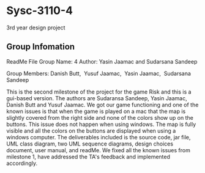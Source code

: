 # Sysc-3110-4
3rd year design project


## Group Infomation
ReadMe File
Group Name: 4
Author: Yasin Jaamac and Sudarsana Sandeep

Group Members: Danish Butt,  Yusuf Jaamac,  Yasin Jaamac,  Sudarsana Sandeep

This is the second milestone of the project for the game Risk and this is a gui-based version. The authors are Sudaransa Sandeep, Yasin Jaamac, Danish Butt and Yusuf Jaamac. We got our game functioning and one of the known issues is that when the game is played on a mac that the map is slightly covered from the right side and none of the colors show up on the buttons. This issue does not happen when using windows. The map is fully visible and all the colors on the buttons are displayed when using a windows computer.
The deliverables included is the source code, jar file, UML class diagram, two UML sequence diagrams, design choices document, user manual, and readMe. We fixed all the known issues from milestone 1, have addressed the TA's feedback and implemented accordingly.

